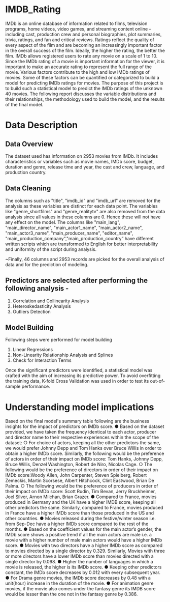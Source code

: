 # IMDB_Rating
IMDb is an online database of information related to films, television programs, home videos, video games, and streaming content online – including cast, production crew and personal biographies, plot summaries, trivia, ratings, and fan and critical reviews. Ratings reflect the quality of every aspect of the film and are becoming an increasingly important factor in the overall success of the film. Ideally, the higher the rating, the better the film. IMDb allows registered users to rate any movie on a scale of 1 to 10. Since the IMDb rating of a movie is important information for the viewer, it is important to make an accurate rating to represent the full range of the movie. Various factors contribute to the high and low IMDb ratings of movies. Some of these factors can be quantified or categorized to build a model for predicting IMDb ratings for movies. The purpose
of this project is to build such a statistical model to predict the IMDb ratings of the unknown 40 movies. The following report discusses the variable distributions and their relationships, the methodology used to build the model, and the results of the final model.
# Data Description
## Data Overview
The dataset used has information on 2953 movies from IMDb. It includes characteristics or variables such as movie names, IMDb score, budget, duration and genre, release time and year, the cast and crew, language, and production country.
## Data Cleaning
The columns such as "title", "imdb_id" and "imdb_url" are removed for the analysis as these variables are distinct for each data point. The variables like "genre_shortfilms" and "genre_realitytv" are also removed from the data analysis since all values in these columns are 0. Hence these will not have any effect on the model. The columns like "main_lang", "main_director_name", "main_actor1_name", "main_actor2_name", "main_actor3_name", "main_producer_name", "editor_name", "main_production_company","main_production_country” have different written scripts which are transformed to English for better interpretability and uniformity of the script during analysis.

~Finally, 46 columns and 2953 records are picked for the overall analysis of data and for the prediction of modeling.

## Predictors are selected after performing the following analysis -
  1. Correlation and Collinearity Analysis
  2. Heteroskedasticity Analysis
  3. Outliers Detection

## Model Building
Following steps were performed for model building
  1. Linear Regressions
  2. Non-Linearity Relationship Analysis and Splines
  3. Check for Interaction Terms

Once the significant predictors were identified, a statistical model was crafted with the aim of increasing its predictive power. To avoid overfitting the training data, K-fold Cross Validation was used in order to test its out-of-sample performance.

# Understanding model implications
Based on the final model's summary table following are the business insights for the impact of predictors on IMDb score.
● Based on the dataset provided, we have taken the frequency identical to each actor, producer and director name to their respective experiences within the scope of the dataset:
      ○ For choice of actors, keeping all the other predictors the same, we would prefer Johnny Depp and Tom Hanks over Bruce Willis in order to obtain a higher IMDb score. Similarly, the following would be the preference of actors in order of their impact on IMDb score: Tom Hanks, Johnny Depp, Bruce Willis, Denzel Washington, Robert de Niro, Nicolas Cage.
      ○ The following would be the preference of directors in order of their impact on IMDb score:Woody Allen, John Carpenter, Steven Spielberg, Robert Zemeckis, Martin Scorsese, Albert Hitchcock, Clint Eastwood, Brian De Palma.
      ○ The following would be the preference of producers in order of their impact on IMDb score: Scott Rudin, Tim Bevan, Jerry Bruckheimer, Joel Silver, Arnon Milchan, Brian Grazer.
● Compared to France, movies produced in Germany and the UK have a higher IMDB score, keeping all other predictors the same. Similarly, compared to France, movies produced in France have a higher IMDb score than those produced in the US and other countries.
● Movies released during the festive/winter season i.e. from Sep-Dec have a higher IMDb score compared to the rest of the months.
● Based on the coefficient values for the main actor’s gender, the IMDb score shows a positive trend if all the main actors are male i.e. a movie with a higher number of male main actors would have a higher IMDb score.
● Movies with two directors have a higher IMDb score as compared to movies directed by a single director by 0.329. Similarly, Movies with three or more directors have a lower IMDb score than movies directed with a single director by 0.098.
● Higher the number of languages in which a movie is released, the higher is its IMDb score.
● Keeping other predictors constant, the IMDb score decreases by 0.012 with every subsequent year.
● For Drama genre movies, the IMDb score decreases by 0.48 with a unit(hour) increase in the duration of the movie.
● For animation genre movies, if the movie also comes under the fantasy genre its IMDB score would be lesser than the one not in the fantasy genre by 0.386.
